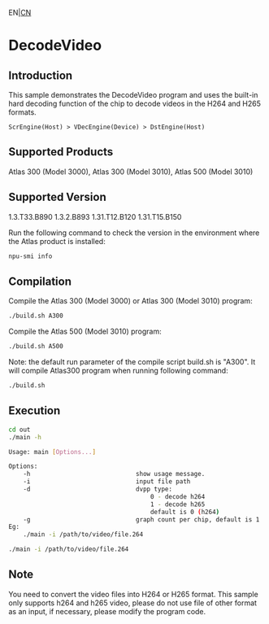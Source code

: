 EN|[CN](README.zh.md)
# DecodeVideo

## Introduction

This sample demonstrates the DecodeVideo program and uses the built-in hard decoding function of the chip to decode videos in the H264 and H265 formats.

```
ScrEngine(Host) > VDecEngine(Device) > DstEngine(Host)
```

## Supported Products

Atlas 300 (Model 3000), Atlas 300 (Model 3010), Atlas 500 (Model 3010)

## Supported Version

1.3.T33.B890 1.3.2.B893 1.31.T12.B120 1.31.T15.B150 

Run the following command to check the version in the environment where the Atlas product is installed:
```bash
npu-smi info
```

## Compilation

Compile the Atlas 300 (Model 3000) or Atlas 300 (Model 3010) program:
```bash
./build.sh A300
```

Compile the Atlas 500 (Model 3010) program:
```bash
./build.sh A500
```

Note: the default run parameter of the compile script build.sh is "A300". It will compile Atlas300 program when running following command:
```bash
./build.sh 
```

## Execution

```bash
cd out
./main -h

Usage: main [Options...]

Options:
    -h                             show usage message.
    -i                             input file path
    -d                             dvpp type:
                                       0 - decode h264
                                       1 - decode h265
                                       default is 0 (h264)
    -g                             graph count per chip, default is 1
Eg:
    ./main -i /path/to/video/file.264

./main -i /path/to/video/file.264
```

## Note

You need to convert the video files into H264 or H265 format. This sample only supports h264 and h265 video, please do not use file of other format as an input, if necessary, please modify the program code.
